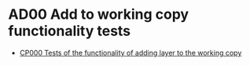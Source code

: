# AD00 Add to working copy functionality tests

* [CP000 Tests of the functionality of adding layer to the working copy](CP000/testVC00AD00CP000.md)
